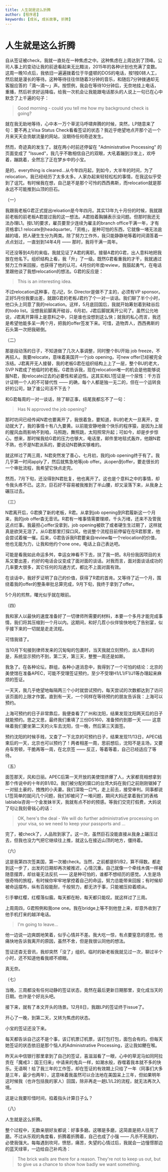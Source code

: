 ```yaml
---
title: 人生就是这么折腾
author: [程序君]
keywords: [成长, 成长故事, 折腾]
---
```


# 人生就是这么折腾

自从签证被check，我就一直处在一种焦虑之中。这种焦虑在上周达到了顶峰。公司人事上的变动让我的前途看起来无比黯淡，2015年的各种计划也充满了变数。这周一晚10点后，我依旧一遍遍拨着位于华盛顿的DOS的电话，按1按0转人工，然后就是漫长的等待。这种等待往往伴随着3分钟的音乐，和随后7分钟拨通却无客服应答的「滴～滴～」声。按惯例，我会在等待10分钟后，无奈地挂上电话，重播，然后祈求好运降临，给我一次机会让我能跟电话那头的人说上一句已在心中默念了上千遍的句子：

> Good morning - could you tell me how my background check is going?

就在我无助地等待，心中本一万个草泥马呼啸奔腾的时候，突然，LP随意来了句：要不再上Visa Status Check看看签证的状态？我近乎绝望地点开那个近一个月来天天会贡献流量的网站，没期待任何奇迹发生。

然而，奇迹真的发生了。就在两小时前还停留在 "Administrative Processing" 的页面变成了 "Issued"，我几乎不敢相信自己的双眼，大吼着蹦到沙发上，欢呼着，蹦跳着，全然忘了正在梦乡中的小宝。

是的，everything is cleared...从今年四月起，到如今，大半年的时间，为了relocation，我已经经历了太多太多。人家办起来轻轻松松的事情，在我这似乎受到了诅咒。有时候我在想，自己是不是那个可怜的西西弗斯，而relocation就是那永远不可能推到山顶的巨石。

（一）

我跟我老板G君正式提出reloation是今年四月。其实13年九十月份的时候，我就跟前老板的前老板A君提过我的这一想法。A君拍着胸脯表示没问题。但那时我还无法办理L1。按L1的要求，雇员要至少连续为雇主的branch office干满一年，才有资格拿L1 relocate到headquarter。「资格」，是种可怕的东西，它就像一堵无法逾越的墙，把人硬生生分为两类。除了努力工作外，我只能静静地等着时间滴答着一点点划过，一直划到14年4月 —— 那时，我将干满一周年。

可还没等到4月的来临，我就见证了A君的离职。接替A君的G君，出人意料地把我放在他名下。组织结构上看，我「升」了一级。既然G君看重我的才干，我就通过努力工作来回报，也获得了他的认可。4月份的年度review，我鼓起勇气，在电话里跟他谈了我想relocation的想法。G君的反应是：

> This is an interesting idea.

不过relocation这种事，在J记，Sr. Director是做不了主的，必须有VP sponsor。正好5月份我要出差，就跟G君的老板J君约了个一对一谈话。我们聊了半个小时，他口头上同意了我的relocation。这样，5月底回国后，我就开始筹划着到硅谷后的todo list。没想我前脚离开硅谷，6月初，J君后脚就离开公司了。虽然公允地说，J君离开算得上是意料之中，只是谁也没想到这么快；就我的私心而言，我还是希望他能多呆一两个月，把我的offer签发下来。可惜，造物弄人，西西弗斯的石头第一次把我砸倒。

（二）

那是段动荡的日子，不知道做了几次人事调整，同时整个BU开始 job freeze，不再招人。我要relocate，意味着美国开一个job opening，可new offer已经被完全冻结。J君离开无人接替，我的老板G君在组织结构上上了一层，整个BU的老大，SVP N君成了他临时的老板。G君告诉我，现在relocation唯一的机会是他能够说服N君，我relocate过去的必要性和紧迫性。这其实和L1签证是一个尿性：千方百计证明一个人的不可替代性 —— 的确，每个人都是独一无二的，但在一个运转良好的公司，缺了谁公司活不下去？

和G君每周的一对一谈话，除了聊正事，结尾我都忘不了一句：

> Has N approved the job opening?

那时坊间已经传闻N君也要离开了，我很着急，要知道，BU的老大一旦离开，变动就大了，我的事情十有八九要黄。以前能安静地做个快乐的程序猿，是因为上层的腥风血雨影响不到咱，马照跑，舞照跳，太阳照常升起；可如今，却是步步惊心。想来，那时候我给G君的压力也够大，电话里，邮件里地毯式轰炸，他跟N君不熟，也不是N君派系的，要说动N君确实够难的。

就这样过了两三周，N君突然发了善心，七月初，我的job opening终于有了。我几乎第一时间apply了，然后就焦急地等job offer。从open到offer，要走很长的一个审批流程，我希望它快点走完。

然而，7月下旬，还没得到N君批复，他也离开了。这也是个意料之中的事情，却令我头疼不已。这次，巨石好不容易被我推到了半山腰，却又滚落下来，从我身上碾压过去。

（三）

N君离开后，G君换了新的老板，R君。从拿到job opening到R君履新这一个月来，我的job offer杳无音讯。R君有一堆事情需要理顺，千头万绪，还来不及管我这点烂事。我最担心offer没拿到，job opening被砍了或者硬生生过期了，这样就真是欲哭无泪了。从G君那里打探口风，他说整个流程目前停留在在R君那里，他会尝试着催一催。后来，G君告诉我R君要亲自review每一个relocation的价值，他也无能为力，让我和他约个one one，电话上自己表达吧。

可能是看我如此命运多舛，幸运女神看不下去，扶了我一把。8月份我因项目的关系又要出差，约好的电话会议变成了面对面的谈话。对我而言，面对面谈话成功的几率要大很多，其它任何的沟通方式，都比不上面对面有效。

在谈话中，我好歹证明了自己的价值，获得了R君的首肯。又等待了近一个月，围绕着我的offer的整条审批总算完成，9月下旬，我终于拿到了offer。

5个月的煎熬，曙光似乎就在眼前。

（四）

我和家人以最快的速度准备好了一切律师所需要的材料，本要一个多月才能完成事情，我们将其压缩到一个月以内。这期间，和好几茬小伙伴愉快地吃了告别宴，似乎接下来的一切就是走走流程。

可惜我错了。

当10月下旬接到律师发来的沉甸甸的包裹时，当天我就立刻预约，出人意料的是，系统显示预约不到，第二天，第三天，整整一周还是如斯。

我急了。在各种论坛，群组，各种小道消息中，我得到了一个可怕的结论：北京的美使馆在准备APEC，可能不受理签证预约，至少不受理H1/L1/F1/J1等办理起来麻烦的签证。

一天天，我几乎绝望地每隔两三个小时就尝试预约，每天尝试的次数都达到了访问该页面的上限才作罢。直到有一天，一个同样在等待预约的朋友告诉我：上海可以预约。

上海可预约的日子非常靠后，我便查看了广州和沈阳，结果发现沈阳两天后的日子就能预约。思之又思，最终我们重填了三份DS160，准备预约到那一天 —— 这意味着我们要坐第二天的火车去沈阳，住一晚，然后第三天面签。

预约沈阳的时候手贱，又查了一下北京的可预约日子，结果发现11/13日，APEC结束后的一天，北京也可以预约了！两者相差一周，思前想后，沈阳不是主场，又要舟车劳顿，干脆再等一周，在北京签 —— 反正，等着等着，自己已经适应了等待。

（五）

面签那天，风和日丽。APEC后第一天开放的美使馆挤爆了人，大家都竞相想拿到那个传说中的十年的B1/B2。我们被分配的窗口的台湾大妈在我们之前刚刚锯掉了一对挺土豪的，拽拽的小夫妻。我们深吸一口气，走上前去，接受审判。同事都说L1签简单的就问几个问题，我们却被问了一堆问题，期间大妈还拿着我们的表格lablabla咨询一个金发妹半天，我就有点不妙的预感。等我们交完打假费，大妈说了句让我刻骨铭心的话：

> OK, here's the deal - We will do further administrative processing on your visa, so we need to keep your passports and ...

完了，被check了，人品败到家了。这一次，虽然巨石没能直接从我身上碾压过去，但我也没力气把它继续往上推，就这么在接近山顶的地方，僵持着。

（六）

这是我第四次签美国，第一次被check。当然，之前都是B1/B2，算不得数。都走到这一步了，出发的日期却再次被推迟，心情沉重。自己就像一个牵线木偶一样被随意摆弄，却丝毫无法反抗 —— 这是种可怕的，谁都不想经历的感觉。人生是场很奇特的旅程，有时候你牢牢地掌控着自己的命运，努力总能带来回报；有时候却被命运摆布，纵有百般能耐，千般努力，都无济于事，只能被压抑着顺从。

引手攀红樱，红樱落似霰。每天都在盼，每天都只能叹。就这样过了三周。

上周周四，G君照例和我one one。我在bridge上等不到他登上来，却意外收到了他手机打来的越洋电话。

> I'm going to leave...

他一边说一边爽朗地笑着，似乎心情并不差。我大吃一惊，有点要窒息的感觉。他痛快地告诉我离开的原因，虽然不舍，但是我很认同他的想法。

签证还杳无音讯，我却突然「没了」组织。临时的新老板我就见过一次，聊过半个小时，还不知道他看我顺不顺眼。

真无奈。

（七）

当晚，三周都没有任何动静的签证状态，竟然在最后更新日期那里，变化成当天的日期。也许是个好兆头吧。

接下来，就有了本文开头的场景。12月8日，我跟LP的签证终于issue了。

开心了一晚，到第二天，又转为焦虑的状态。

小宝的签证还没下来。

每天都告诉自己这不是个事，该订机票订机票，该打包打包，面包会有的。但每天她签证的状态依旧是那个恼人的Administrative Processing，这让我如鲠在喉。

昨天从中信银行那里拿到了自己的签证，喜滋滋看了一眼，心中的草泥马如同阿拉贡在「魔戒3：国王归来」中请来的鬼兵一样，如潮水般，吞噬着我本就不多的快乐。无语啊！给了我三年的工作签，却在签证的有效期上只给了一年（同事们大多是三年，最少也两年），这意味着我虽然可以合法地在美国呆上三年，但如果明年这时候我（也许包括我的家人）回国，除非再走一趟L1/L2的流程，就无法再次入境。

这是让我要珍惜时间，掐着指头计算日子么？

（八）

人生就是这么折腾。

整个过程中，无数亲朋好友都说：好事多磨。这哪是多磨，这简直是把人往死了磨。不过从乐观的角度看，折腾着折腾着，自己也成了小强 —— 凡杀不死我的，必使我强大。每每遇到坎坷，愤怒，痛苦，失望的心情过后，我就会一边憧憬那边的蓝天绿草，一边给自己补鸡汤：

> The brick walls are there for a reason. They're not to keep us out, but to give us a chance to show how badly we want something.
